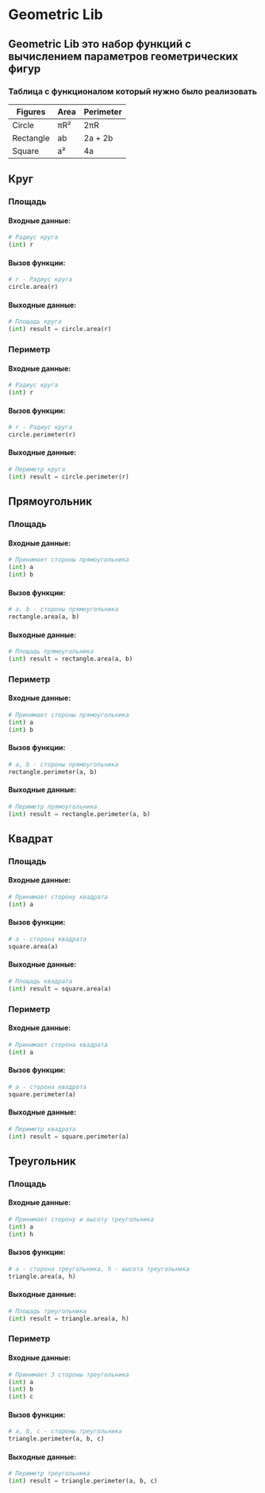 # Geometric Lib
## Geometric Lib это набор функций с вычислением параметров геометрических фигур

### Таблица с функционалом который нужно было реализовать
| Figures | Area | Perimeter |
|-|--|--|
| Circle | πR² | 2πR |
| Rectangle | ab | 2a + 2b |
| Square | a² | 4a |


## Круг
### Площадь
#### Входные данные:
``` python
# Радиус круга
(int) r 
```

#### Вызов функции:
``` python
# r - Радиус круга
circle.area(r)
```
#### Выходные данные:
``` python
# Площадь круга
(int) result = circle.area(r)
```
### Периметр
#### Входные данные:
``` python
# Радиус круга
(int) r 
```

#### Вызов функции:
``` python
# r - Радиус круга
circle.perimeter(r)
```
#### Выходные данные:
``` python
# Периметр круга
(int) result = circle.perimeter(r)
```

## Прямоугольник
### Площадь
#### Входные данные:
``` python
# Принимает стороны прямоугольника
(int) a
(int) b
```

#### Вызов функции:
``` python
# a, b - стороны прямоугольника
rectangle.area(a, b)
```
#### Выходные данные:
``` python
# Площадь прямоугольника
(int) result = rectangle.area(a, b)
```
### Периметр
#### Входные данные:
``` python
# Принимает стороны прямоугольника
(int) a
(int) b
```

#### Вызов функции:
``` python
# a, b - стороны прямоугольника
rectangle.perimeter(a, b)
```
#### Выходные данные:
``` python
# Периметр прямоугольника
(int) result = rectangle.perimeter(a, b)
```

## Квадрат
### Площадь
#### Входные данные:
``` python
# Принимает сторону квадрата
(int) a
```

#### Вызов функции:
``` python
# a - сторона квадрата
square.area(a)
```
#### Выходные данные:
``` python
# Площадь квадрата
(int) result = square.area(a)
```
### Периметр
#### Входные данные:
``` python
# Принимает сторона квадрата
(int) a
```

#### Вызов функции:
``` python
# a - сторона квадрата
square.perimeter(a)
```
#### Выходные данные:
``` python
# Периметр квадрата
(int) result = square.perimeter(a)
```
## Треугольник
### Площадь
#### Входные данные:
``` python
# Принимает сторону и высоту треугольника
(int) a
(int) h
```

#### Вызов функции:
``` python
# a - сторона треугольника, h - высота треугольника
triangle.area(a, h)
```
#### Выходные данные:
``` python
# Площадь треугольника
(int) result = triangle.area(a, h)
```
### Периметр
#### Входные данные:
``` python
# Принимает 3 стороны треугольника
(int) a
(int) b
(int) c
```

#### Вызов функции:
``` python
# a, b, c - стороны треугольника
triangle.perimeter(a, b, c)
```
#### Выходные данные:
``` python
# Периметр треугольника
(int) result = triangle.perimeter(a, b, c)
```
